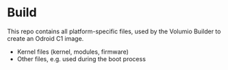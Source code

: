 Build
=====

This repo contains all platform-specific files, used by the Volumio Builder to create an Odroid C1 image.

- Kernel files (kernel, modules, firmware)
- Other files, e.g. used during the boot process
